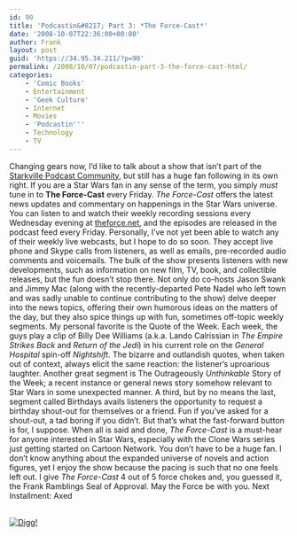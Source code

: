 ```yaml
---
id: 90
title: 'Podcastin&#8217; Part 3: *The Force-Cast*'
date: '2008-10-07T22:36:00+00:00'
author: Frank
layout: post
guid: 'https://34.95.34.211/?p=90'
permalink: /2008/10/07/podcastin-part-3-the-force-cast-html/
categories:
    - 'Comic Books'
    - Entertainment
    - 'Geek Culture'
    - Internet
    - Movies
    - 'Podcastin'''
    - Technology
    - TV
---
```


Changing gears now, I’d like to talk about a show that isn’t part of the [Starkville Podcast Community](http://www.blogger.com/www.starkvilleforums.com), but still has a huge fan following in its own right. If you are a Star Wars fan in any sense of the term, you simply *must* tune in to **The Force-Cast** every Friday. *The Force-Cast* offers the latest news updates and commentary on happenings in the Star Wars universe. You can listen to and watch their weekly recording sessions every Wednesday evening at [theforce.net](http://www.blogger.com/theforce.net), and the episodes are released in the podcast feed every Friday. Personally, I’ve not yet been able to watch any of their weekly live webcasts, but I hope to do so soon. They accept live phone and Skype calls from listeners, as well as emails, pre-recorded audio comments and voicemails. The bulk of the show presents listeners with new developments, such as information on new film, TV, book, and collectible releases, but the fun doesn’t stop there. Not only do co-hosts Jason Swank and Jimmy Mac (along with the recently-departed Pete Nadel who left town and was sadly unable to continue contributing to the show) delve deeper into the news topics, offering their own humorous ideas on the matters of the day, but they also spice things up with fun, sometimes off-topic weekly segments. My personal favorite is the Quote of the Week. Each week, the guys play a clip of Billy Dee Williams (a.k.a. Lando Calrissian in *The Empire Strikes Back* and *Return of the Jedi*) in his current role on the *General Hospital* spin-off *Nightshift*. The bizarre and outlandish quotes, when taken out of context, always elicit the same reaction: the listener’s uproarious laughter. Another great segment is  The Outrageously *Unthinkable* Story of the Week; a recent instance or general news story somehow relevant to Star Wars in some unexpected manner. A third, but by no means the last, segment called Birthdays avails listeners the opportunity to request a birthday shout-out for themselves or a friend. Fun if you’ve asked for a shout-out, a tad boring if you didn’t. But that’s what the fast-forward button is for, I suppose. When all is said and done, *The Force-Cast* is a must-hear for anyone interested in Star Wars, especially with the Clone Wars series just getting started on Cartoon Network. You don’t have to be a huge fan. I don’t know anything about the expanded universe of novels and action figures, yet I enjoy the show because the pacing is such that no one feels left out. I give *The Force-Cast* 4 out of 5 force chokes and, you guessed it, the Frank Ramblings Seal of Approval. May the Force be with you. Next Installment: Axed

  
[  
![Digg!](http://digg.com/img/badges/100x20-digg-button.gif)  ](http://digg.com/)</div>